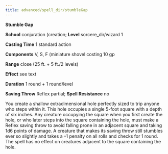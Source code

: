 ```yaml
---
title: advanced/spell_dir/stumbleGap
---
```

 **Stumble Gap**

**School** conjuration (creation; **Level** sorcere_dir/wizard 1

**Casting Time** 1 standard action

**Components** V, S, F (miniature shovel costing 10 gp

**Range** close (25 ft. + 5 ft./2 levels)

**Effect** see text

**Duration** 1 round + 1 round/level

**Saving Throw** Reflex partial; **Spell Resistance** no

You create a shallow extradimensional hole perfectly sized to trip anyone who steps within it. This hole occupies a single 5-foot square with a depth of six inches. Any creature occupying the square when you first create the hole, or who later steps into the square containing the hole, must make a Reflex saving throw to avoid falling prone in an adjacent square and taking 1d6 points of damage. A creature that makes its saving throw still stumbles ever so slightly and takes a –1 penalty on all rolls and checks for 1 round. The spell has no effect on creatures adjacent to the square containing the hole.

